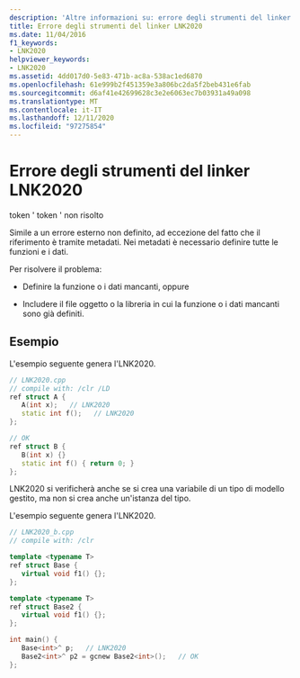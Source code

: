 ```yaml
---
description: 'Altre informazioni su: errore degli strumenti del linker LNK2020'
title: Errore degli strumenti del linker LNK2020
ms.date: 11/04/2016
f1_keywords:
- LNK2020
helpviewer_keywords:
- LNK2020
ms.assetid: 4dd017d0-5e83-471b-ac8a-538ac1ed6870
ms.openlocfilehash: 61e999b2f451359e3a806bc2da5f2beb431e6fab
ms.sourcegitcommit: d6af41e42699628c3e2e6063ec7b03931a49a098
ms.translationtype: MT
ms.contentlocale: it-IT
ms.lasthandoff: 12/11/2020
ms.locfileid: "97275854"
---
```

# <a name="linker-tools-error-lnk2020"></a>Errore degli strumenti del linker LNK2020

token ' token ' non risolto

Simile a un errore esterno non definito, ad eccezione del fatto che il riferimento è tramite metadati. Nei metadati è necessario definire tutte le funzioni e i dati.

Per risolvere il problema:

- Definire la funzione o i dati mancanti, oppure

- Includere il file oggetto o la libreria in cui la funzione o i dati mancanti sono già definiti.

## <a name="examples"></a>Esempio

L'esempio seguente genera l'LNK2020.

```cpp
// LNK2020.cpp
// compile with: /clr /LD
ref struct A {
   A(int x);   // LNK2020
   static int f();   // LNK2020
};

// OK
ref struct B {
   B(int x) {}
   static int f() { return 0; }
};
```

LNK2020 si verificherà anche se si crea una variabile di un tipo di modello gestito, ma non si crea anche un'istanza del tipo.

L'esempio seguente genera l'LNK2020.

```cpp
// LNK2020_b.cpp
// compile with: /clr

template <typename T>
ref struct Base {
   virtual void f1() {};
};

template <typename T>
ref struct Base2 {
   virtual void f1() {};
};

int main() {
   Base<int>^ p;   // LNK2020
   Base2<int>^ p2 = gcnew Base2<int>();   // OK
};
```
